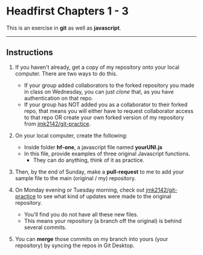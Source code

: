 # Headfirst Chapters 1 - 3

This is an exercise in __git__ as well as __javascript__.

---
## Instructions

1. If you haven't already, get a copy of my repository onto your local computer. There are two ways to do this.

	* If your group added collaborators to the forked repository you made in class on Wednesday, you can just *clone* that, as you have authentication on that repo.
	* If your group has NOT added you as a collaborator to their forked repo, that means you will either have to request collaborator access to that repo OR create your own forked version of my repository from [jmk2142/git-practice](https://github.com/jmk2142/git-practice).


2. On your local computer, create the following:
	* Inside folder __hf-one__, a javascript file named __yourUNI.js__
	* In this file, provide examples of three original Javascript functions.
		* They can do anything, think of it as practice.


3. Then, by the end of Sunday, make a __pull-request__ to me to add your sample file to the main (original / my) repository.


4. On Monday evening or Tuesday morning, check out [jmk2142/git-practice](https://github.com/jmk2142/git-practice) to see what kind of updates were made to the original repository.

	* You'll find you do not have all these new files.
	* This means your repository (a branch off the original) is behind several commits.


5. You can __merge__ those commits on my branch into yours (your repository) by syncing the repos in Git Desktop.
